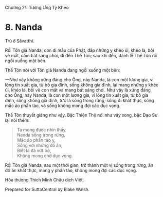  

Chương 21: Tương Ưng Tỷ Kheo

# 8\. Nanda

Trú ở Sāvatthi.

Rồi Tôn giả Nanda, con di mẫu của Phật, đắp những y khéo ủi, khéo là, bôi vẽ mắt, cầm bát sáng chói, đi đến Thế Tôn; sau khi đến, đảnh lễ Thế Tôn rồi ngồi xuống một bên.

Thế Tôn nói với Tôn giả Nanda đang ngồi xuống một bên:

—Như vậy không xứng đáng cho Ông, này Nanda, là con một lương gia, vì lòng tin xuất gia, từ bỏ gia đình, sống không gia đình, lại mang những y khéo ủi, khéo là, bôi vẽ con mắt và mang bát sáng chói. Như vậy là xứng đáng cho Ông, này Nanda, là con một lương gia, vì lòng tin xuất gia, từ bỏ gia đình, sống không gia đình, tức là sống trong rừng, sống đi khất thực, sống mặc áo phấn tảo, và sống không mong đợi các dục vọng.

Thế Tôn thuyết giảng như vậy. Bậc Thiện Thệ nói như vậy xong, bậc Ðạo Sư lại nói thêm:

> Ta mong được nhìn thấy,  
> Nanda sống trong rừng,  
> Mặc áo phấn tảo y,  
> Sống với những đồ ăn,  
> Biết là đã vứt bỏ,  
> Không mong chờ dục vọng.

Rồi Tôn giả Nanda, sau một thời gian, trở thành một vị sống trong rừng, ăn đồ ăn khất thực, mang y phấn tảo, không mong đợi các dục vọng.

Hòa thượng Thích Minh Châu dịch Việt.

Prepared for SuttaCentral by Blake Walsh.